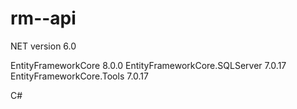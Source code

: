 # rm--api
NET version 6.0

EntityFrameworkCore 8.0.0
EntityFrameworkCore.SQLServer 7.0.17
EntityFrameworkCore.Tools 7.0.17

C#

